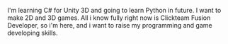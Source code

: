 I'm learning C# for Unity 3D and going to learn Python in future.
I want to make 2D and 3D games. All i know fully right now is Clickteam Fusion Developer, so i'm here, and i want to raise my programming and game developing skills.
